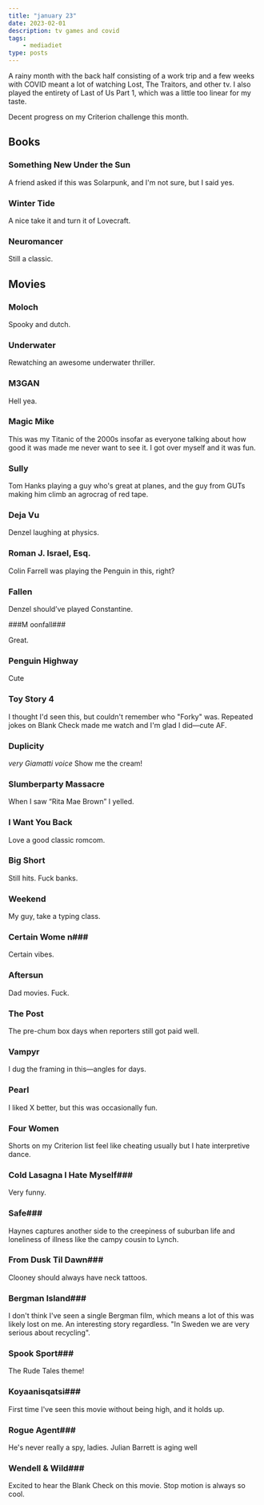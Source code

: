 ```yaml
---
title: "january 23"
date: 2023-02-01
description: tv games and covid
tags: 
    - mediadiet
type: posts
---
```


A rainy month with the back half consisting of a work trip and a few weeks with COVID meant a lot of watching Lost, The Traitors, and other tv. I also played the entirety of Last of Us Part 1, which was a little too linear for my taste.

Decent progress on my Criterion challenge this month.

<!--more-->

## Books

### ‌Something New Under the Sun ###

A friend asked if this was Solarpunk, and I'm not sure, but I said yes.

### Winter Tide ###

A nice take it and turn it of Lovecraft.

### Neuromancer ###

Still a classic.

## Movies

### Moloch ###

Spooky and dutch.

### Underwater ###

Rewatching an awesome underwater thriller.

### M3GAN ###

Hell yea.

### Magic Mike ###

This was my Titanic of the 2000s insofar as everyone talking about how good it was made me never want to see it. I got over myself and it was fun.

### Sully ###

Tom Hanks playing a guy who's great at planes, and the guy from GUTs making him climb an agrocrag of red tape.

### Deja Vu ###

Denzel laughing at physics.

### Roman J. Israel, Esq. ###

Colin Farrell was playing the Penguin in this, right?

### Fallen ###

Denzel should’ve played Constantine.

###M oonfall###

Great.

### Penguin Highway ###

Cute

### Toy Story 4 ###

I thought I'd seen this, but couldn't remember who "Forky" was. Repeated jokes on Blank Check made me watch and I'm glad I did—cute AF.

### Duplicity ###

_very Giamatti voice_ Show me the cream!

### Slumberparty Massacre ###

When I saw “Rita Mae Brown” I yelled.

### I Want You Back ###

Love a good classic romcom.

### Big Short ###

Still hits. Fuck banks.

### Weekend ###

My guy, take a typing class.

### Certain Wome n###

Certain vibes.

### Aftersun ###

Dad movies. Fuck.

### The Post ###

The pre-chum box days when reporters still got paid well.

### Vampyr ###

I dug the framing in this—angles for days.

### Pearl ###

I liked X better, but this was occasionally fun.

### Four Women ###

Shorts on my Criterion list feel like cheating usually but I hate interpretive dance.

### Cold Lasagna I Hate Myself###

Very funny.

### Safe###

Haynes captures another side to the creepiness of suburban life and loneliness of illness like the campy cousin to Lynch.

### From Dusk Til Dawn###

Clooney should always have neck tattoos.

### Bergman Island###

I don't think I've seen a single Bergman film, which means a lot of this was likely lost on me. An interesting story regardless. "In Sweden we are very serious about recycling".

### Spook Sport###

The Rude Tales theme!

### Koyaanisqatsi###

First time I've seen this movie without being high, and it holds up.

### Rogue Agent###

He's never really a spy, ladies. Julian Barrett is aging well

### Wendell & Wild###

Excited to hear the Blank Check on this movie. Stop motion is always so cool.